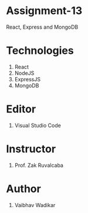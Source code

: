 # Assignment-13
React, Express and MongoDB

# Technologies
1. React
2. NodeJS
3. ExpressJS
4. MongoDB

# Editor
 1. Visual Studio Code
 
 # Instructor
 1. Prof. Zak Ruvalcaba
 
 # Author
 1. Vaibhav Wadikar
